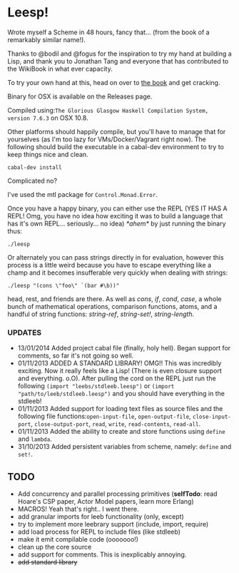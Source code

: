 Leesp!
=====

Wrote myself a Scheme in 48 hours, fancy that... (from the book of a remarkably similar name!).

Thanks to @bodil and @fogus for the inspiration to try my hand at building a Lisp, and thank you to Jonathan Tang and everyone that has contributed to the WikiBook in what ever capacity.

To try your own hand at this, head on over to [the book](https://en.wikibooks.org/wiki/Write_Yourself_a_Scheme_in_48_Hours) and get cracking.

Binary for OSX is available on the Releases page.

Compiled using:```The Glorious Glasgow Haskell Compilation System, version 7.6.3``` on OSX 10.8.

Other platforms should happily compile, but you'll have to manage that for yourselves (as I'm too lazy for VMs/Docker/Vagrant right now). The following should build the executable in a cabal-dev environment to try to keep things nice and clean.

```
cabal-dev install
```
Complicated no?

I've used the mtl package for ```Control.Monad.Error```.

Once you have a happy binary, you can either use the REPL (YES IT HAS A REPL! Omg, you have no idea how exciting it was to build a language that has it's own REPL... seriously... no idea) _\*ahem\*_ by just running the binary thus:

```
./leesp
```

Or alternately you can pass strings directly in for evaluation, however this process is a little weird because you have to escape everything like a champ and it becomes insufferable very quickly when dealing with strings:

```
./leesp "(cons \"foo\" `(bar #\b))"
```

head, rest, and friends are there. As well as _cons_, _if_, _cond_, _case_, a whole bunch of mathematical operations, comparison functions, atoms, and a handful of string functions: _string-ref_, _string-set!_, _string-length_.

### UPDATES

- 13/01/2014 Added project cabal file (finally, holy hell). Began support for comments, so far it's not going so well.
- 01/11/2013 ADDED A STANDARD LIBRARY! OMG!! This was incredibly exciting. Now it really feels like a Lisp! (There is even closure support and everything. o.O). After pulling the cord on the REPL just run the following ```(import "leebs/stdleeb.leesp")``` or ```(import "path/to/leeb/stdleeb.leesp")``` and you should have everything in the stdleeb!
- 01/11/2013 Added support for loading text files as source files and the following file functions:```open-input-file```, ```open-output-file```, ```close-input-port```, ```close-output-port```, ```read```, ```write```, ```read-contents```, ```read-all```.
- 01/11/2013 Added the ability to create and store functions using ```define``` and ```lambda```.
- 31/10/2013 Added persistent variables from scheme, namely: ```define``` and ```set!```.

## TODO

* Add concurrency and parallel processing primitives (__selfTodo__: read Hoare's CSP paper, Actor Model papers, learn more Erlang)
* MACROS! Yeah that's right.. I went there.
* add granular imports for leeb functionality (only, except)
* try to implement more leebrary support (include, import, require)
* add load process for REPL to include files (like stdleeb)
* make it emit compilable code (ooooooo!)
* clean up the core source
* add support for comments. This is inexplicably annoying.
* ~~add standard library~~
